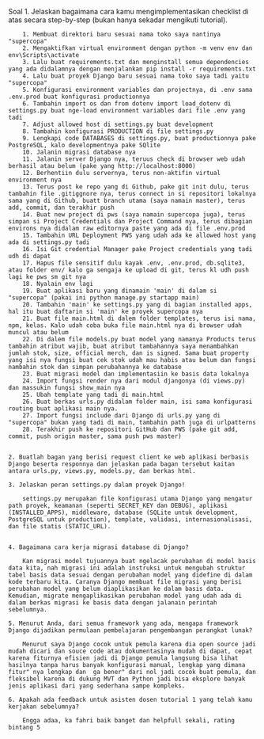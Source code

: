 Soal
    1. Jelaskan bagaimana cara kamu mengimplementasikan checklist di atas secara step-by-step (bukan hanya sekadar mengikuti tutorial).

        1. Membuat direktori baru sesuai nama toko saya nantinya "supercopa"
        2. Mengaktifkan virtual environment dengan python -m venv env dan env\Scripts\activate
        3. Lalu buat requirements.txt dan menginstall semua dependencies yang ada didalamnya dengan menjalankan pip install -r requirements.txt
        4. Lalu buat proyek Django baru sesuai nama toko saya tadi yaitu "supercopa"
        5. Konfigurasi environment variables dan projectnya, di .env sama .env.prod buat konfigurasi productionnya
        6. Tambahin import os dan from dotenv import load_dotenv di settings.py buat nge-load environment variables dari file .env yang tadi 
        7. Adjust allowed host di settings.py buat development 
        8. Tambahin konfigurasi PRODUCTION di file settings.py
        9. Lengkapi code DATABASES di settings.py, buat productionnya pake PostgreSQL, kalo developmentnya pake SQlite
        10. Jalanin migrasi database nya
        11. Jalanin server Django nya, teruus check di browser web udah berhasil atau belum (pake yang http://localhost:8000)
        12. Berhentiin dulu servernya, terus non-aktifin virtual environment nya
        13. Terus post ke repo yang di Github, pake git init dulu, terus tambahin file .gitiggnore nya, terus connect in si repositori lokalnya sama yang di Github, buatt branch utama (saya namain master), terus add, commit, dan terakhir push
        14. Buat new project di pws (saya namain supercopa juga), terus simpan si Project Credentials dan Project Command nya, terus dibagian environs nya didalam raw editornya paste yang ada di file .env.prod
        15. Tambahin URL Deployment PWS yang udah ada ke allowed host yang ada di settings.py tadi
        16. Isi Git credential Manager pake Project credentials yang tadi udh di dapat
        17. Hapus file sensitif dulu kayak .env, .env.prod, db.sqlite3, atau folder env/ kalo ga sengaja ke upload di git, terus kl udh push lagi ke pws sm git nya
        18. Nyalain env lagi
        19. Buat aplikasi baru yang dinamain 'main' di dalam si "supercopa" (pakai ini python manage.py startapp main)
        20. Tambahin 'main' ke settings.py yang di bagian installed apps, hal itu buat daftarin si 'main' ke proyek supercopa nya
        21. Buat file main.html di dalem folder templates, terus isi nama, npm, kelas. Kalo udah coba buka file main.html nya di browser udah muncul atau belum
        22. Di dalem file models.py buat model yang namanya Products terus tambahin atribut wajib, buat atribut tambahannya saya menambahkan jumlah stok, size, official merch, dan is signed. Sama buat property yang isi nya fungsi buat cek stok udah mau habis atau belum dan fungsi nambahin stok dan simpan perubahannya ke database
        23. Buat migrasi model dan implementasiin ke basis data lokalnya
        24. Import fungsi render nya dari modul djangonya (di views.py) dan massukin fungsi show_main nya
        25. Ubah template yang tadi di main.html
        26. Buat berkas urls.py didalam folder main, isi sama konfigurasi routing buat aplikasi main nya.
        27. Import fungsi include dari Django di urls.py yang di "supercopa" bukan yang tadi di main, tambahin path juga di urlpatterns
        28. Terakhir push ke repositori GitHub dan PWS (pake git add, commit, push origin master, sama push pws master)


    2. Buatlah bagan yang berisi request client ke web aplikasi berbasis Django beserta responnya dan jelaskan pada bagan tersebut kaitan antara urls.py, views.py, models.py, dan berkas html.

    3. Jelaskan peran settings.py dalam proyek Django!

        settings.py merupakan file konfigurasi utama Django yang mengatur path proyek, keamanan (seperti SECRET_KEY dan DEBUG), aplikasi (INSTALLED_APPS), middleware, database (SQLite untuk development, PostgreSQL untuk production), template, validasi, internasionalisasi, dan file statis (STATIC_URL).


    4. Bagaimana cara kerja migrasi database di Django?

        Kan migrasi model tujuannya buat ngelacak perubahan di model basis data kita, nah migrasi ini adalah instruksi untuk mengubah struktur tabel basis data sesuai dengan perubahan model yang didefine di dalam kode terbaru kita. Caranya Django membuat file migrasi yang berisi perubahan model yang belum diaplikasikan ke dalam basis data. Kemudian, migrate mengaplikasikan perubahan model yang udah ada di dalam berkas migrasi ke basis data dengan jalanain perintah sebelumnya.

    5. Menurut Anda, dari semua framework yang ada, mengapa framework Django dijadikan permulaan pembelajaran pengembangan perangkat lunak? 

        Menurut saya Django cocok untuk pemula karena dia open source jadi mudah dicari dan souce code atau dokumentasinya mudah di dapat, cepat karena fiturnya efisien jadi di Django pemula langsung bisa lihat hasilnya tanpa harus banyak konfigurasi manual, lengkap yang dimana fitur" nya lengkap dan  ga bener" dari nol jadi cocok buat pemula, dan fleksibel karena di dukung MVT dan Python jadi bisa eksplore banyak jenis aplikasi dari yang sederhana sampe kompleks.

    6. Apakah ada feedback untuk asisten dosen tutorial 1 yang telah kamu kerjakan sebelumnya?

        Engga adaa, ka fahri baik banget dan helpfull sekali, rating bintang 5 
